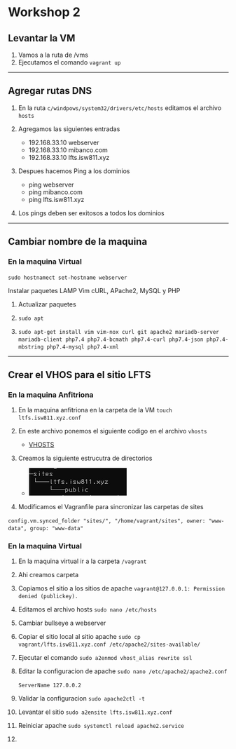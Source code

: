 # Workshop 2

## Levantar la VM

1. Vamos a la ruta de /vms
2. Ejecutamos el comando `vagrant up`

---

## Agregar rutas DNS

1. En la ruta `c/windpows/system32/drivers/etc/hosts` editamos el archivo `hosts`
2. Agregamos las siguientes entradas

   - 192.168.33.10 webserver
   - 192.168.33.10 mibanco.com
   - 192.168.33.10 lfts.isw811.xyz

3. Despues hacemos Ping a los dominios

   - ping webserver
   - ping mibanco.com
   - ping lfts.isw811.xyz

4. Los pings deben ser exitosos a todos los dominios

---

## Cambiar nombre de la maquina

### En la maquina Virtual

`sudo hostnamect set-hostname webserver`

Instalar paquetes LAMP Vim cURL, APache2, MySQL y PHP

1. Actualizar paquetes
2. `sudo apt `

3. `sudo apt-get install vim vim-nox curl git apache2 mariadb-server mariadb-client php7.4 php7.4-bcmath php7.4-curl php7.4-json php7.4-mbstring php7.4-mysql php7.4-xml `

---

## Crear el VHOS para el sitio LFTS

### En la maquina Anfitriona

1. En la maquina anfitriona en la carpeta de la VM `touch ltfs.isw811.xyz.conf`
2. En este archivo ponemos el siguiente codigo en el archivo `vhosts`

   - [VHOSTS](vhost.md)

3. Creamos la siguiente estrucutra de directorios

   - ![Ruta](directorios.jpg)

4. Modificamos el Vagranfile para sincronizar las carpetas de sites

`config.vm.synced_folder "sites/", "/home/vagrant/sites", owner: "www-data", group: "www-data"`

### En la maquina Virtual

1. En la maquina virtual ir a la carpeta `/vagrant`
2. Ahi creamos carpeta
3. Copiamos el sitio a los sitios de apache `vagrant@127.0.0.1: Permission denied (publickey).`
4. Editamos el archivo hosts `sudo nano /etc/hosts`
5. Cambiar bullseye a webserver
6. Copiar el sitio local al sitio apache `sudo cp vagrant/lfts.isw811.xyz.conf /etc/apache2/sites-available/`
7. Ejecutar el comando `sudo a2enmod vhost_alias rewrite ssl`
8. Editar la configuracion de apache `sudo nano /etc/apache2/apache2.conf`

   `ServerName 127.0.0.2`

9. Validar la configuracion `sudo apache2ctl -t`
10. Levantar el sitio `sudo a2ensite lfts.isw811.xyz.conf`
11. Reiniciar apache `sudo systemctl reload apache2.service`
12.
